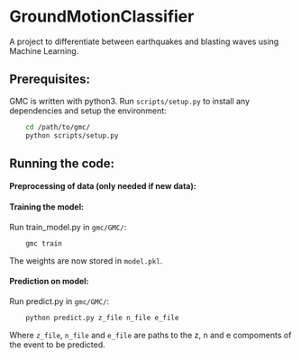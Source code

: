 # GroundMotionClassifier
A project to differentiate between earthquakes and blasting waves using Machine Learning.

## Prerequisites:

GMC is written with python3. Run ```scripts/setup.py``` to install any dependencies and setup the environment:

```bash
	cd /path/to/gmc/
	python scripts/setup.py
```

## Running the code:

#### Preprocessing of data (only needed if new data):

#### Training the model:

Run train_model.py in ```gmc/GMC/```:

```bash
	gmc train
```

The weights are now stored in ```model.pkl```.

#### Prediction on model:

Run predict.py in ```gmc/GMC/```:

```bash
	python predict.py z_file n_file e_file
```

Where ```z_file```, ```n_file``` and ```e_file``` are paths to the z, n and e compoments of the event to be predicted. 



